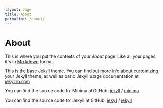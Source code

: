 ```yaml
---
layout: page
title: About
permalink: /about/
---
```

# About

This is where you put the contents of your *About* page. Like all your pages, it's in [Markdown](https://guides.github.com/features/mastering-markdown/) format.

This is the base Jekyll theme. You can find out more info about customizing your Jekyll theme, as well as basic Jekyll usage documentation at [jekyllrb.com](https://jekyllrb.com/)

You can find the source code for Minima at GitHub:
[jekyll][jekyll-organization] /
[minima](https://github.com/jekyll/minima)


You can find the source code for Jekyll at GitHub:
[jekyll][jekyll-organization] /
[jekyll](https://github.com/jekyll/jekyll)

[jekyll-organization]: https://github.com/jekyll
